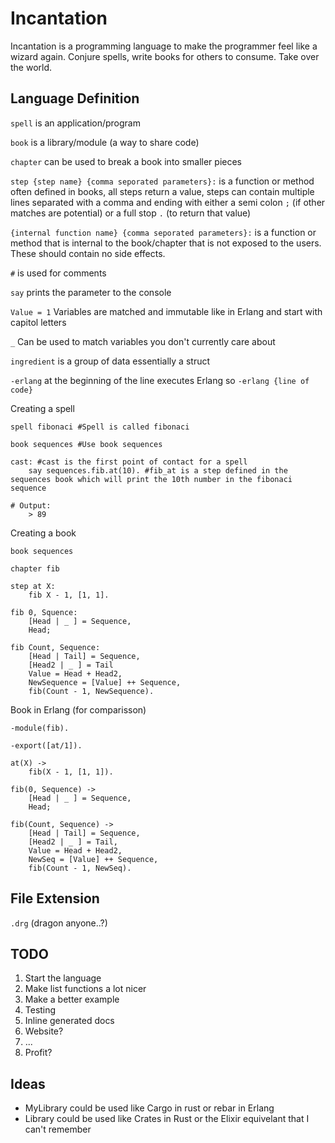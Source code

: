 # Incantation
Incantation is a programming language to make the programmer feel like a wizard again. Conjure spells, write books for others to consume. Take over the world.

## Language Definition
`spell` is an application/program

`book` is a library/module (a way to share code)

`chapter` can be used to break a book into smaller pieces

`step {step name} {comma seporated parameters}:` is a function or method often defined in books, all steps return a value, steps can contain multiple lines separated with a comma and ending with either a semi colon `;` (if other matches are potential) or a full stop `.` (to return that value)

`{internal function name} {comma seporated parameters}:` is a function or method that is internal to the book/chapter that is not exposed to the users. These should contain no side effects.

`#` is used for comments

`say` prints the parameter to the console

`Value = 1` Variables are matched and immutable like in Erlang and start with capitol letters

`_` Can be used to match variables you don't currently care about

`ingredient` is a group of data essentially a struct

`-erlang` at the beginning of the line executes Erlang so `-erlang {line of code}`

Creating a spell
```
spell fibonaci #Spell is called fibonaci

book sequences #Use book sequences

cast: #cast is the first point of contact for a spell
    say sequences.fib.at(10). #fib_at is a step defined in the sequences book which will print the 10th number in the fibonaci sequence

# Output:
    > 89
```

Creating a book
```
book sequences

chapter fib

step at X:
    fib X - 1, [1, 1].

fib 0, Squence:
    [Head | _ ] = Sequence,
    Head;

fib Count, Sequence:
    [Head | Tail] = Sequence,
    [Head2 | _ ] = Tail
    Value = Head + Head2,
    NewSequence = [Value] ++ Sequence,
    fib(Count - 1, NewSequence).
```
Book in Erlang (for comparisson)
```
-module(fib).

-export([at/1]).

at(X) ->
    fib(X - 1, [1, 1]).

fib(0, Sequence) ->
    [Head | _ ] = Sequence,
    Head;

fib(Count, Sequence) ->
    [Head | Tail] = Sequence,
    [Head2 | _ ] = Tail,
    Value = Head + Head2,
    NewSeq = [Value] ++ Sequence,
    fib(Count - 1, NewSeq).
```

## File Extension
`.drg` (dragon anyone..?)

## TODO
1. Start the language
2. Make list functions a lot nicer
3. Make a better example
4. Testing
5. Inline generated docs
6. Website?
7. ...
8. Profit?


## Ideas
- MyLibrary could be used like Cargo in rust or rebar in Erlang
- Library could be used like Crates in Rust or the Elixir equivelant that I can't remember
